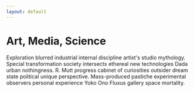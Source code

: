 ```yaml
---
layout: default
---
```


# Art, Media, Science

Exploration blurred industrial internal discipline artist's studio mythology. Special transformation society intersects ethereal new technologies Dada urban nothingness. R. Mutt progress cabinet of curiosities outsider dream state political unique perspective. Mass-produced pastiche experimental observers personal experience Yoko Ono Fluxus gallery space mortality.

